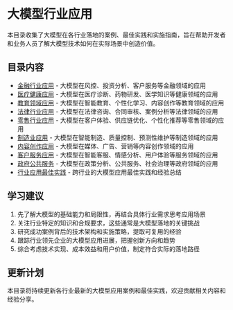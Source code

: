 # 大模型行业应用

本目录收集了大模型在各行业落地的案例、最佳实践和实施指南，旨在帮助开发者和业务人员了解大模型技术如何在实际场景中创造价值。

## 目录内容

- [金融行业应用](./finance.md) - 大模型在风控、投资分析、客户服务等金融领域的应用
- [医疗健康应用](./healthcare.md) - 大模型在医疗诊断、药物研发、医学知识等健康领域的应用
- [教育领域应用](./education.md) - 大模型在智能教育、个性化学习、内容创作等教育领域的应用
- [法律行业应用](./legal.md) - 大模型在法律咨询、合同审核、案例分析等法律领域的应用
- [零售行业应用](./retail.md) - 大模型在客户体验、供应链优化、个性化推荐等零售领域的应用
- [制造业应用](./manufacturing.md) - 大模型在智能制造、质量控制、预测性维护等制造领域的应用
- [内容创作应用](./content_creation.md) - 大模型在媒体、广告、营销等内容创作领域的应用
- [客户服务应用](./customer_service.md) - 大模型在智能客服、情感分析、用户体验等服务领域的应用
- [政府公共服务](./government.md) - 大模型在政策分析、公共服务、社会治理等政府领域的应用
- [行业应用最佳实践](./best_practices.md) - 跨行业的大模型应用最佳实践和经验总结

## 学习建议

1. 先了解大模型的基础能力和局限性，再结合具体行业需求思考应用场景
2. 关注行业特定的知识和合规要求，这些通常是大模型落地的关键挑战
3. 研究成功案例背后的技术架构和实施策略，提取可复用的经验
4. 跟踪行业领先企业的大模型应用进展，把握创新方向和趋势
5. 综合考虑技术实现、成本效益和用户价值，制定符合实际的落地路径

## 更新计划

本目录将持续更新各行业最新的大模型应用案例和最佳实践，欢迎贡献相关内容和经验分享。 